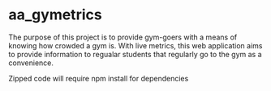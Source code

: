 # aa_gymetrics
The purpose of this project is to provide gym-goers with a means of knowing how crowded a gym is. With live metrics, this web application aims to provide information to regualar students that regularly go to the gym as a convenience.

Zipped code will require npm install for dependencies

